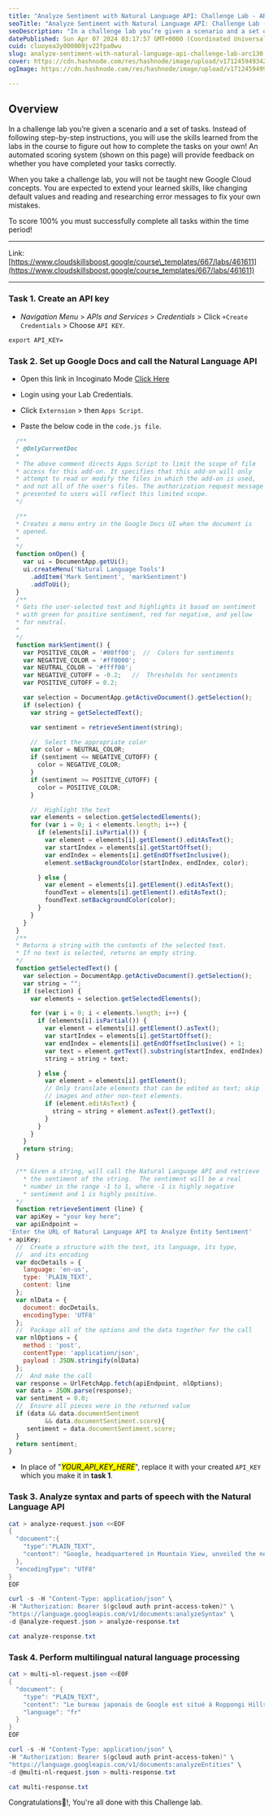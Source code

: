 ```yaml
---
title: "Analyze Sentiment with Natural Language API: Challenge Lab - ARC130"
seoTitle: "Analyze Sentiment with Natural Language API: Challenge Lab - ARC130"
seoDescription: "In a challenge lab you’re given a scenario and a set of tasks. Instead of following step-by-step instructions, you will use the skills learned from the labs"
datePublished: Sun Apr 07 2024 03:17:57 GMT+0000 (Coordinated Universal Time)
cuid: cluoyea3y000009jv22fpa0wu
slug: analyze-sentiment-with-natural-language-api-challenge-lab-arc130
cover: https://cdn.hashnode.com/res/hashnode/image/upload/v1712459493423/6f44ac23-d7ec-4f94-899a-7b279d7d1813.png
ogImage: https://cdn.hashnode.com/res/hashnode/image/upload/v1712459499415/b385939c-9cfa-4c99-b28e-b3689c377c42.png

---
```


## **Overview**

In a challenge lab you’re given a scenario and a set of tasks. Instead of following step-by-step instructions, you will use the skills learned from the labs in the course to figure out how to complete the tasks on your own! An automated scoring system (shown on this page) will provide feedback on whether you have completed your tasks correctly.

When you take a challenge lab, you will not be taught new Google Cloud concepts. You are expected to extend your learned skills, like changing default values and reading and researching error messages to fix your own mistakes.

To score 100% you must successfully complete all tasks within the time period!

---

Link: [https://www.cloudskillsboost.google/course\_templates/667/labs/461611](https://www.cloudskillsboost.google/course_templates/667/labs/461611)

---

### **Task 1. Create an API key**

* *Navigation Menu* &gt; *APIs and Services* &gt; *Credentials* &gt; Click `+Create Credentials` &gt; Choose `API KEY`.
    

```apache
export API_KEY=
```

### Task 2. Set up Google Docs and call the Natural Language API

* Open this link in Incoginato Mode [Click Here](https://docs.google.com/document/create)
    
* Login using your Lab Credentials.
    
* Click `Externsion` &gt; then `Apps Script`.
    
* Paste the below code in the `code.js file`.
    

```javascript
  /**
  * @OnlyCurrentDoc
  *
  * The above comment directs Apps Script to limit the scope of file
  * access for this add-on. It specifies that this add-on will only
  * attempt to read or modify the files in which the add-on is used,
  * and not all of the user's files. The authorization request message
  * presented to users will reflect this limited scope.
  */

  /**
  * Creates a menu entry in the Google Docs UI when the document is
  * opened.
  *
  */
  function onOpen() {
    var ui = DocumentApp.getUi();
    ui.createMenu('Natural Language Tools')
      .addItem('Mark Sentiment', 'markSentiment')
      .addToUi();
  }
  /**
  * Gets the user-selected text and highlights it based on sentiment
  * with green for positive sentiment, red for negative, and yellow
  * for neutral.
  *
  */
  function markSentiment() {
    var POSITIVE_COLOR = '#00ff00';  //  Colors for sentiments
    var NEGATIVE_COLOR = '#ff0000';
    var NEUTRAL_COLOR = '#ffff00';
    var NEGATIVE_CUTOFF = -0.2;   //  Thresholds for sentiments
    var POSITIVE_CUTOFF = 0.2;

    var selection = DocumentApp.getActiveDocument().getSelection();
    if (selection) {
      var string = getSelectedText();

      var sentiment = retrieveSentiment(string);

      //  Select the appropriate color
      var color = NEUTRAL_COLOR;
      if (sentiment <= NEGATIVE_CUTOFF) {
        color = NEGATIVE_COLOR;
      }
      if (sentiment >= POSITIVE_CUTOFF) {
        color = POSITIVE_COLOR;
      }

      //  Highlight the text
      var elements = selection.getSelectedElements();
      for (var i = 0; i < elements.length; i++) {
        if (elements[i].isPartial()) {
          var element = elements[i].getElement().editAsText();
          var startIndex = elements[i].getStartOffset();
          var endIndex = elements[i].getEndOffsetInclusive();
          element.setBackgroundColor(startIndex, endIndex, color);

        } else {
          var element = elements[i].getElement().editAsText();
          foundText = elements[i].getElement().editAsText();
          foundText.setBackgroundColor(color);
        }
      }
    }
  }
  /**
  * Returns a string with the contents of the selected text.
  * If no text is selected, returns an empty string.
  */
  function getSelectedText() {
    var selection = DocumentApp.getActiveDocument().getSelection();
    var string = "";
    if (selection) {
      var elements = selection.getSelectedElements();

      for (var i = 0; i < elements.length; i++) {
        if (elements[i].isPartial()) {
          var element = elements[i].getElement().asText();
          var startIndex = elements[i].getStartOffset();
          var endIndex = elements[i].getEndOffsetInclusive() + 1;
          var text = element.getText().substring(startIndex, endIndex);
          string = string + text;

        } else {
          var element = elements[i].getElement();
          // Only translate elements that can be edited as text; skip
          // images and other non-text elements.
          if (element.editAsText) {
            string = string + element.asText().getText();
          }
        }
      }
    }
    return string;
  }

  /** Given a string, will call the Natural Language API and retrieve
    * the sentiment of the string.  The sentiment will be a real
    * number in the range -1 to 1, where -1 is highly negative
    * sentiment and 1 is highly positive.
  */
  function retrieveSentiment (line) {
  var apiKey = "your key here";
  var apiEndpoint =
'Enter the URL of Natural Language API to Analyze Entity Sentiment'
+ apiKey;
  //  Create a structure with the text, its language, its type,
  //  and its encoding
  var docDetails = {
    language: 'en-us',
    type: 'PLAIN_TEXT',
    content: line
  };
  var nlData = {
    document: docDetails,
    encodingType: 'UTF8'
  };
  //  Package all of the options and the data together for the call
  var nlOptions = {
    method : 'post',
    contentType: 'application/json',
    payload : JSON.stringify(nlData)
  };
  //  And make the call
  var response = UrlFetchApp.fetch(apiEndpoint, nlOptions);
  var data = JSON.parse(response);
  var sentiment = 0.0;
  //  Ensure all pieces were in the returned value
  if (data && data.documentSentiment
          && data.documentSentiment.score){
     sentiment = data.documentSentiment.score;
  }
  return sentiment;
}
```

* In place of "*<mark>YOUR_API_KEY_HERE</mark>*", replace it with your created `API_KEY` which you make it in **task 1**.
    

### **Task 3. Analyze syntax and parts of speech with the Natural Language API**

```powershell
cat > analyze-request.json <<EOF
{
  "document":{
    "type":"PLAIN_TEXT",
    "content": "Google, headquartered in Mountain View, unveiled the new Android phone at the Consumer Electronic Show.  Sundar Pichai said in his keynote that users love their new Android phones."
  },
  "encodingType": "UTF8"
}
EOF

curl -s -H "Content-Type: application/json" \
-H "Authorization: Bearer $(gcloud auth print-access-token)" \
"https://language.googleapis.com/v1/documents:analyzeSyntax" \
-d @analyze-request.json > analyze-response.txt

cat analyze-response.txt
```

### Task 4. Perform multilingual natural language processing

```powershell
cat > multi-nl-request.json <<EOF
{
  "document": {
    "type": "PLAIN_TEXT",
    "content": "Le bureau japonais de Google est situé à Roppongi Hills, Tokyo.",
    "language": "fr"
  }
}
EOF

curl -s -H "Content-Type: application/json" \
-H "Authorization: Bearer $(gcloud auth print-access-token)" \
"https://language.googleapis.com/v1/documents:analyzeEntities" \
-d @multi-nl-request.json > multi-response.txt

cat multi-response.txt
```

Congratulations🎉!, You're all done with this Challenge lab.